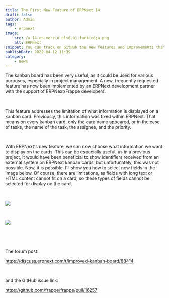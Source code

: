 ```yaml
---
title: The First New Feature of ERPNext 14
draft: false
author: Admin
tags:
    - erpnext
image:
    src: /a-14-es-verzió-első-új-funkicója.png
    alt: ERPNext
snippet: You can track on GitHub the new features and improvements that are included in the new versions. Now, the limitation of kanban cards has been removed.
publishDate: 2022-04-12 11:39
category:
    - news
---
```


<p>The kanban board has been very useful, as it could be used for various purposes, especially in project management. A new, frequently requested feature has now been implemented by an ERPNext development partner with the support of ERPNext/Frappe developers.</p><p><br></p><p>This feature addresses the limitation of what information is displayed on a kanban card. Previously, this information was fixed within ERPNext. That means on every kanban card, only the card name appeared, or in the case of tasks, the name of the task, the assignee, and the priority.</p><p><br></p><p>With ERPNext's new feature, we can now choose what information we want to display on the cards. This can be especially useful, as in a previous project, it would have been beneficial to show identifiers received from an external system on ERPNext kanban cards, but unfortunately, this was not possible. Now, it is possible. I'll show you how to select new fields in the image below. Of course, there are limitations, as fields with long text or HTML content cannot fit on a card, so these types of fields cannot be selected for display on the card.</p><p><br></p><p><img src="/images/8UTvjIn.png"></p><p><br></p><p><img src="/images/XSO3Ltr.png"></p><p><br></p><p><br></p><p>The forum post:</p><p><a href="https://discuss.erpnext.com/t/improved-kanban-board/88414" rel="noopener noreferrer">https://discuss.erpnext.com/t/improved-kanban-board/88414</a></p><p><br></p><p>and the GitHub issue link:</p><p><a href="https://github.com/frappe/frappe/pull/16257" rel="noopener noreferrer">https://github.com/frappe/frappe/pull/16257</a></p>
